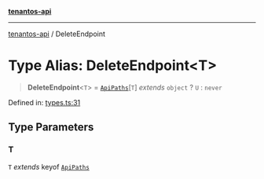 [**tenantos-api**](../README.md)

***

[tenantos-api](../globals.md) / DeleteEndpoint

# Type Alias: DeleteEndpoint\<T\>

> **DeleteEndpoint**\<`T`\> = [`ApiPaths`](ApiPaths.md)\[`T`\] *extends* `object` ? `U` : `never`

Defined in: [types.ts:31](https://github.com/shadmanZero/tenantos-api/blob/1c7b7035084787c8e7500a348d67d47efa9ca53a/src/types.ts#L31)

## Type Parameters

### T

`T` *extends* keyof [`ApiPaths`](ApiPaths.md)
